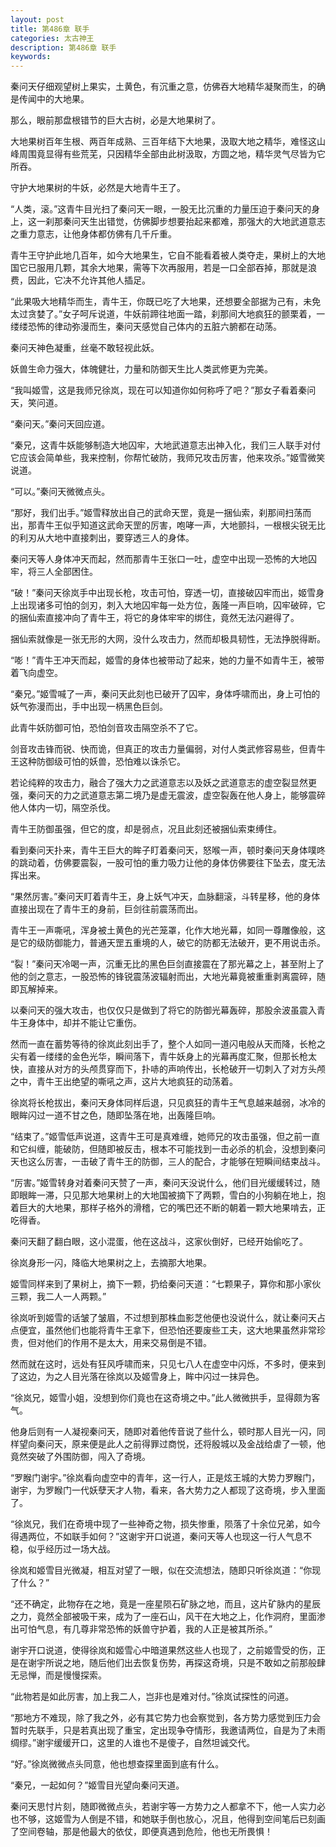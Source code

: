 ```yaml
---
layout: post
title: 第486章 联手
categories: 太古神王
description: 第486章 联手
keywords:
---
```


秦问天仔细观望树上果实，土黄色，有沉重之意，仿佛吞大地精华凝聚而生，的确是传闻中的大地果。

那么，眼前那盘根错节的巨大古树，必是大地果树了。

大地果树百年生根、两百年成熟、三百年结下大地果，汲取大地之精华，难怪这山峰周围竟显得有些荒芜，只因精华全部由此树汲取，方圆之地，精华灵气尽皆为它所吞。

守护大地果树的牛妖，必然是大地青牛王了。

“人类，滚。”这青牛目光扫了秦问天一眼，一股无比沉重的力量压迫于秦问天的身上，这一刹那秦问天生出错觉，仿佛脚步想要抬起来都难，那强大的大地武道意志之重力意志，让他身体都仿佛有几千斤重。

青牛王守护此地几百年，如今大地果生，它自不能看着被人类夺走，果树上的大地国它已服用几颗，其余大地果，需等下次再服用，若是一口全部吞掉，那就是浪费，因此，它决不允许其他人插足。

“此果吸大地精华而生，青牛王，你既已吃了大地果，还想要全部据为己有，未免太过贪婪了。”女子呵斥说道，牛妖前蹄往地面一踏，刹那间大地疯狂的颤栗着，一缕缕恐怖的律动弥漫而生，秦问天感觉自己体内的五脏六腑都在动荡。

秦问天神色凝重，丝毫不敢轻视此妖。

妖兽生命力强大，体魄健壮，力量和防御天生比人类武修更为完美。

“我叫姬雪，这是我师兄徐岚，现在可以知道你如何称呼了吧？”那女子看着秦问天，笑问道。

“秦问天。”秦问天回应道。

“秦兄，这青牛妖能够制造大地囚牢，大地武道意志出神入化，我们三人联手对付它应该会简单些，我来控制，你帮忙破防，我师兄攻击厉害，他来攻杀。”姬雪微笑说道。

“可以。”秦问天微微点头。

“那好，我们出手。”姬雪释放出自己的武命天罡，竟是一捆仙索，刹那间扫荡而出，那青牛王似乎知道这武命天罡的厉害，咆哮一声，大地颤抖，一根根尖锐无比的利刃从大地中直接刺出，要穿透三人的身体。

秦问天等人身体冲天而起，然而那青牛王张口一吐，虚空中出现一恐怖的大地囚牢，将三人全部困住。

“破！”秦问天徐岚手中出现长枪，攻击可怕，穿透一切，直接破囚牢而出，姬雪身上出现诸多可怕的剑刃，刺入大地囚牢每一处方位，轰隆一声巨响，囚牢破碎，它的捆仙索直接冲向了青牛王，将它的身体牢牢的绑住，竟然无法闪避得了。

捆仙索就像是一张无形的大网，没什么攻击力，然而却极具韧性，无法挣脱得断。

“嘭！”青牛王冲天而起，姬雪的身体也被带动了起来，她的力量不如青牛王，被带着飞向虚空。

“秦兄。”姬雪喊了一声，秦问天此刻也已破开了囚牢，身体呼啸而出，身上可怕的妖气弥漫而出，手中出现一柄黑色巨剑。

此青牛妖防御可怕，恐怕剑音攻击隔空杀不了它。

剑音攻击锋而锐、快而诡，但真正的攻击力量偏弱，对付人类武修容易些，但青牛王这种防御级可怕的妖兽，恐怕难以诛杀它。

若论纯粹的攻击力，融合了强大力之武道意志以及妖之武道意志的虚空裂显然更强，秦问天的力之武道意志第二境乃是虚无震波，虚空裂轰在他人身上，能够震碎他人体内一切，隔空杀伐。

青牛王防御虽强，但它的度，却是弱点，况且此刻还被捆仙索束缚住。

看到秦问天扑来，青牛王巨大的眸子盯着秦问天，怒喉一声，顿时秦问天身体噗咚的跳动着，仿佛要震裂，一股可怕的重力吸力让他的身体仿佛要往下坠去，度无法挥出来。

“果然厉害。”秦问天盯着青牛王，身上妖气冲天，血脉翻滚，斗转星移，他的身体直接出现在了青牛王的身前，巨剑往前震荡而出。

青牛王一声嘶吼，浑身被土黄色的光芒笼罩，化作大地光幕，如同一尊雕像般，这是它的级防御能力，普通天罡五重境的人，破它的防都无法破开，更不用说击杀。

“裂！”秦问天冷喝一声，沉重无比的黑色巨剑直接震在了那光幕之上，甚至附上了他的剑之意志，一股恐怖的锋锐震荡波辐射而出，大地光幕竟被重重剥离震碎，随即瓦解掉来。

以秦问天的强大攻击，也仅仅只是做到了将它的防御光幕轰碎，那股余波虽震入青牛王身体中，却并不能让它重伤。

然而一直在蓄势等待的徐岚此刻出手了，整个人如同一道闪电般从天而降，长枪之尖有着一缕缕的金色光华，瞬间落下，青牛妖身上的光幕再度汇聚，但那长枪太快，直接从对方的头颅贯穿而下，扑哧的声响传出，长枪破开一切刺入了对方头颅之中，青牛王出绝望的嘶吼之声，这片大地疯狂的动荡着。

徐岚将长枪拔出，秦问天身体同样后退，只见疯狂的青牛王气息越来越弱，冰冷的眼眸闪过一道不甘之色，随即坠落在地，出轰隆巨响。

“结束了。”姬雪低声说道，这青牛王可是真难缠，她师兄的攻击虽强，但之前一直和它纠缠，能破防，但随即被反击，根本不可能找到一击必杀的机会，没想到秦问天也这么厉害，一击破了青牛王的防御，三人的配合，才能够在短瞬间结束战斗。

“厉害。”姬雪转身对着秦问天赞了一声，秦问天没说什么，他们目光缓缓转过，随即眼眸一滞，只见那大地果树上的大地国被摘下了两颗，雪白的小狗躺在地上，抱着巨大的大地果，那样子格外的滑稽，它的嘴巴还不断的朝着一颗大地果啃去，正吃得香。

秦问天翻了翻白眼，这小混蛋，他在这战斗，这家伙倒好，已经开始偷吃了。

徐岚身形一闪，降临大地果树之上，去摘那大地果。

姬雪同样来到了果树上，摘下一颗，扔给秦问天道：“七颗果子，算你和那小家伙三颗，我二人一人两颗。”

徐岚听到姬雪的话皱了皱眉，不过想到那株血影芝他便也没说什么，就让秦问天占点便宜，虽然他们也能将青牛王拿下，但恐怕还要废些工夫，这大地果虽然非常珍贵，但对他们的作用不是太大，用来交易倒是不错。

然而就在这时，远处有狂风呼啸而来，只见七八人在虚空中闪烁，不多时，便来到了这边，为之人目光落在徐岚以及姬雪身上，眸中闪过一抹异色。

“徐岚兄，姬雪小姐，没想到你们竟也在这奇境之中。”此人微微拱手，显得颇为客气。

他身后则有一人凝视秦问天，随即对着他传音说了些什么，顿时那人目光一闪，同样望向秦问天，原来便是此人之前得罪过商悦，还将殷城以及金战给虐了一顿，他竟然突破了外围防御，闯入了奇境。

“罗睺门谢宇。”徐岚看向虚空中的青年，这一行人，正是炫王城的大势力罗睺门，谢宇，为罗睺门一代妖孽天才人物，看来，各大势力之人都现了这奇境，步入里面了。

“徐岚兄，我们在奇境中现了一些神奇之物，损失惨重，陨落了十余位兄弟，如今得遇两位，不如联手如何？”这谢宇开口说道，秦问天等人也现这一行人气息不稳，似乎经历过一场大战。

徐岚和姬雪目光微凝，相互对望了一眼，似在交流想法，随即只听徐岚道：“你现了什么？”

“还不确定，此物存在之地，竟是一座星陨石矿脉之地，而且，这片矿脉内的星辰之力，竟然全部被吸干来，成为了一座石山，风干在大地之上，化作洞府，里面渗出可怕气息，有几尊非常恐怖的妖兽守护着，我的人正是被其所杀。”

谢宇开口说道，使得徐岚和姬雪心中暗道果然这些人也现了，之前姬雪受的伤，正是在谢宇所说之地，随后他们出去恢复伤势，再探这奇境，只是不敢如之前那般肆无忌惮，而是慢慢探索。

“此物若是如此厉害，加上我二人，岂非也是难对付。”徐岚试探性的问道。

“那地方不难现，除了我之外，必有其它势力也会察觉到，各方势力感觉到压力会暂时先联手，只是若真出现了重宝，定出现争夺情形，我邀请两位，自是为了未雨绸缪。”谢宇缓缓开口，这里的人谁也不是傻子，自然坦诚交代。

“好。”徐岚微微点头同意，他也想查探里面到底有什么。

“秦兄，一起如何？”姬雪目光望向秦问天道。

秦问天思忖片刻，随即微微点头，若谢宇等一方势力之人都拿不下，他一人实力必也不够，这姬雪为人倒是不错，和她联手倒也放心，况且，他得到空间笔后已刻画了空间卷轴，那是他最大的依仗，即便真遇到危险，他也无所畏惧！
